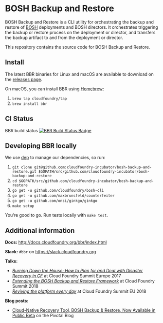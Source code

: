 # BOSH Backup and Restore

BOSH Backup and Restore is a CLI utility for orchestrating the backup and restore of [BOSH](https://bosh.io/) deployments and BOSH directors. It orchestrates triggering the backup or restore process on the deployment or director, and transfers the backup artifact to and from the deployment or director.

This repository contains the source code for BOSH Backup and Restore.

## Install

The latest BBR binaries for Linux and macOS are available to download on the [releases page](https://github.com/cloudfoundry-incubator/bosh-backup-and-restore/releases).

On macOS, you can install BBR using [Homebrew](http://brew.sh/):

1. `brew tap cloudfoundry/tap`
1. `brew install bbr`

## CI Status

BBR build status [![BBR Build Status Badge](https://backup-and-restore.ci.cf-app.com/api/v1/teams/main/pipelines/bbr/jobs/build-rc/badge)](https://backup-and-restore.ci.cf-app.com/teams/main/pipelines/bbr)

## Developing BBR locally

We use [dep](https://github.com/golang/dep) to manage our dependencies, so run:

1. `git clone git@github.com:cloudfoundry-incubator/bosh-backup-and-restore.git $GOPATH/src/github.com/cloudfoundry-incubator/bosh-backup-and-restore`
1. `cd $GOPATH/src/github.com/cloudfoundry-incubator/bosh-backup-and-restore`
1. `go get -u github.com/cloudfoundry/bosh-cli`
1. `go get -u github.com/maxbrunsfeld/counterfeiter`
1. `go get -u github.com/onsi/ginkgo/ginkgo`
1. `make setup`

You're good to go. Run tests locally with `make test`.

## Additional information

**Docs:** http://docs.cloudfoundry.org/bbr/index.html

**Slack:** `#bbr` on https://slack.cloudfoundry.org

**Talks:**
- [_Burning Down the House: How to Plan for and Deal with Disaster Recovery in CF_](https://www.youtube.com/watch?v=rQSLNHAHgA8) at Cloud Foundry Summit Europe 2017
- [_Extending the BOSH Backup and Restore Framework_](https://www.youtube.com/watch?v=LiXXqrdlXSQ) at Cloud Foundry Summit 2018
- [_Reviving the platform every day_](https://www.youtube.com/watch?v=8osX_c1XQyI) at Cloud Foundry Summit EU 2018

**Blog posts:**
- [Cloud-Native Recovery Tool, BOSH Backup & Restore, Now Available in Public Beta](https://content.pivotal.io/blog/cloud-native-recovery-tool-bosh-backup-restore-now-available-in-public-beta) on the Pivotal Blog
